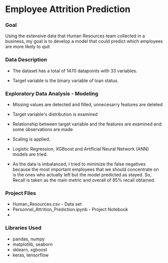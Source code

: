 # Employee Attrition Prediction

### Goal
Using the extensive data that Human Resources team collected in a business, my goal is to develop a model that could predict which employees are more likely to quit

### Data Description
* The dataset has a total of 1470 datapoints with 33 variables.

* Target variable is the binary variable of loan status.

### Exploratory Data Analysis - Modeling
* Missing values are detected and filled, unnecesarry features are deleted

* Target variable's distribution is examined

* Relationship between target variable and the features are examined and some observations are made

* Scaling is applied.

* Logistic Regression, XGBoost and Artificial Neural Network (ANN) models are tried.

* As the data is imbalanced, I tried to minimize the false negatives because the most important employees that we should concentrate on is the ones who actually left but the model predicted as stayed. So, Recall is taken as the main metric and overall of 85% recall obtained.

### Project Files
* Human_Resources.csv - Data set
* Personnel_Attrition_Prediction.ipynb - Project Notebook
* 
### Libraries Used
* pandas, numpy
* matplotlib, seaborn
* sklearn, xgboost
* keras, tensorflow
